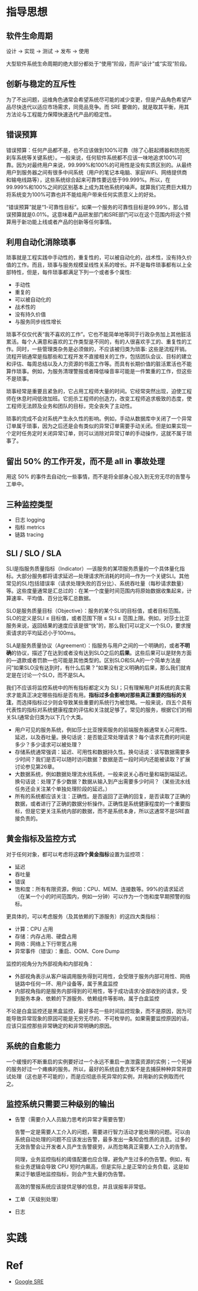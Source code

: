# 指导思想

## 软件生命周期

设计 -> 实现 -> 测试 -> 发布 -> 使用

大型软件系统生命周期的绝大部分都处于“使用”阶段，而非“设计”或“实现”阶段。

## 创新与稳定的互斥性

为了不出问题，运维角色通常会希望系统尽可能的减少变更，但是产品角色希望产品尽快迭代以适应市场需求，同竞品竞争。而 SRE 要做的，就是取其平衡，用其方法论与工程能力保障快速迭代产品的稳定性。

## 错误预算

错误预算：任何产品都不是，也不应该做到100%可靠（除了心脏起搏器和防抱死刹车系统等关键系统）。一般来说，任何软件系统都不应该一味地追求100%可靠。因为对最终用户来说，99.999%和100%的可用性是没有实质区别的。从最终用户到服务器之间有很多中间系统（用户的笔记本电脑、家庭WiFi、网络提供商和输电线路等），这些系统综合起来可靠性要远低于99.999%。所以，在99.999%和100%之间的区别基本上成为其他系统的噪声。就算我们花费巨大精力将系统变为100%可靠也并不能给用户带来任何实质意义上的好处。

“错误预算”就是“1-可靠性目标”。如果一个服务的可靠性目标是99.99%，那么错误预算就是0.01%。这意味着产品研发部门和SRE部门可以在这个范围内将这个预算用于新功能上线或者产品的创新等任何事情。

## 利用自动化消除琐事

琐事就是工程实践中手动性的，重复性的，可以被自动化的，战术性，没有持久价值的工作。而且，琐事与服务规模呈线性关系的增长。并不是每件琐事都有以上全部特性，但是，每件琐事都满足下列一个或者多个属性:

- 手动性
- 重复的
- 可以被自动化的
- 战术性的
- 没有持久价值
- 与服务同步线性增长

琐事不仅仅代表“我不喜欢的工作”。它也不能简单地等同于行政杂务加上其他脏活累活。每个人满意和喜欢的工作类型是不同的，有的人很喜欢手工的、重复性的工作。同时，一些管理类杂务是必须做的，不应该被归类为琐事: 这些是流程开销。流程开销通常是指那些和工程开发不直接相关的工作，包括团队会议、目标的建立和评估、每周总结以及人力资源的书面工作等。而具有长期价值的脏活累活也不能算作琐事。例如，为服务清理警报或者降低噪音率可能是一件繁重的工作，但这些不是琐事。

琐事经常是重要且紧急的，它占用工程师大量的时间。它经常突然出现，迫使工程师在休息时间低效加班。它扼杀工程师的创造力，改变工程师追求极致的态度，使工程师无法顾及业务和团队的目标，完全丧失了主动性。

琐事的完成不会对系统产生永久性的影响。例如，手动从数据库中关闭了一个异常订单属于琐事，因为之后还是会有类似的异常订单需要手动关闭。但是如果实现一个定时任务定时关闭异常订单，则可以消除对异常订单的手动操作，这就不属于琐事了。

## 留出 50% 的工作开发，而不是 all in 事故处理

用这 50% 的事件去自动化一些事情，而不是将全部身心投入到无穷无尽的告警与工单中。

## 三种监控类型

- 日志 logging
- 指标 metrics
- 链路 tracing

## SLI / SLO / SLA

SLI是指服务质量指标（Indicator）—该服务的某项服务质量的一个具体量化指标。大部分服务都将请求延迟—处理请求所消耗的时间—作为一个关键SLI。其他常见的SLI包括错误率（请求处理失败的百分比）、系统吞吐量（每秒请求数量）等。这些度量通常是汇总过的：在某一个度量时间范围内将原始数据收集起来，计算速率、平均值、百分比等汇总数据。

SLO是服务质量目标（Objective）：服务的某个SLI的目标值，或者目标范围。SLO的定义是SLI ≤ 目标值，或者范围下限 ≤ SLI ≤ 范围上限。例如，对莎士比亚服务来说，返回结果的速度应该是很“快”的，那么我们可以定义一个SLO，要求搜索请求的平均延迟小于100ms。

SLA是服务质量协议（Agreement）：指服务与用户之间的一个明确的，或者**不明确**的协议，描述了在达到或者没有达到SLO之后的**后果**。这些后果可以是财务方面的—退款或者罚款—也可能是其他类型的。区别SLO和SLA的一个简单方法是问“如果SLO没有达到时，有什么后果？”如果没有定义明确的后果，那么我们就肯定是在讨论一个SLO，而不是SLA。

我们不应该将监控系统中的所有指标都定义为 SLI；只有理解用户对系统的真实需求才能真正决定哪些指标是否有用。**指标过多会影响对那些真正重要的指标的关注**，而选择指标过少则会导致某些重要的系统行为被忽略。一般来说，四五个具有代表性的指标对系统健康程度的评估和关注就足够了。常见的服务，根据它们的相关SLI通常会归类为以下几个大类。
- 用户可见的服务系统，例如莎士比亚搜索服务的前端服务器通常关心可用性、延迟，以及吞吐量。换句话说：是否能正常处理请求？每个请求花费的时间是多少？多少请求可以被处理？
- 存储系统通常强调：延迟、可用性和数据持久性。换句话说：读写数据需要多少时间？我们是否可以随时访问数据？数据是否一段时间内还能被读取？扩展讨论参见第26章。
- 大数据系统，例如数据处理流水线系统，一般来说关心吞吐量和端到端延迟。换句话说：处理了多少数据？数据从输入到产出需要多少时间？（某些流水线任务还会关注某个单独处理阶段的延迟。）
- 所有的系统都应该关注：正确性。是否返回了正确的回复，是否读取了正确的数据，或者进行了正确的数据分析操作。正确性是系统健康程度的一个重要指标，但是它更关注系统内部的数据，而不是系统本身，所以这通常不是SRE直接负责的。

## 黄金指标及监控方式

对于任何对象，都可以考虑将这**四个黄金指标**设置为监控项：

- 延迟
- 吞吐量
- 错误
- 饱和度：所有有限资源，例如：CPU、MEM、连接数等。99%的请求延迟（在某一个小的时间范围内，例如一分钟）可以作为一个饱和度早期预警的指标。

更具体的，可以考虑服务（及其依赖的下游服务）的这四大类指标：
- 计算：CPU 占用
- 存储：内存占用、硬盘占用
- 网络：网络上下行带宽占用
- 异常事件（错误）：重启、OOM、Core Dump

监控的视角分为外部视角和内部视角：
- 外部视角表示从客户端调用服务得到可用性，会受限于服务内部可用性、网络链路中任何一环、用户设备等，属于黑盒监控
- 内部视角指的是服务内部得到的可用性，等于成功请求/全部收到的请求，受到服务本身、依赖的下游服务、依赖组件等影响，属于白盒监控

不论是白盒监控还是黑盒监控，最好多花一些时间监控现象，而不是原因，因为可能导致异常现象的原因可能是无穷无尽的、不可枚举的。如果需要监控原因的话，应该只监控那些非常确定的和非常明确的原因。

## 系统的自愈能力

一个缓慢的不断重启的实例要好过一个永远不重启一直泄露资源的实例；一个死掉的服务好过一个瘫痪的服务。所以，最好的系统自愈方案不是去捕获种种异常并尝试处理（这也是不可能的），而是应彻底杀死异常的实例，并用新的实例取而代之。

## 监控系统只需要三种级别的输出

- 告警（需要介入人员脑力思考的异常才需要告警）

  告警一定是需要人工介入的问题，需要进行智力活动才能处理的问题。可以由系统自动处理的问题不应该发出告警，最多发出一条知会性质的消息。过多的无效告警会让开发者人员产生告警疲劳，从而忽略真正需要人工介入的告警。

  同理，业务监控指标的阈值配置也应合理，避免产生过多的伪告警。例如，有些业务逻辑会导致 CPU 短时内飙高，但是实际上是正常的业务负载，这是如果过于敏感地监控指标，则会产生大量的伪告警。

  高效的警报系统应该提供足够的信息，并且误报率非常低。

- 工单（天级别处理）
- 日志

# 实践

# Ref

- [Google SRE](https://book.douban.com/subject/26875239/)